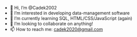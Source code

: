- 👋 Hi, I’m @Cadek2002
- 👀 I’m interested in developing data-management software
- 🌱 I’m currently learning SQL, HTML/CSS/JavaScript (again) 
- 💞️ I’m looking to collaborate on anything!
- 📫 How to reach me: cadek2020@gmail.com

<!---
Cadek2002/Cadek2002 is a ✨ special ✨ repository because its `README.md` (this file) appears on your GitHub profile.
You can click the Preview link to take a look at your changes.
--->
